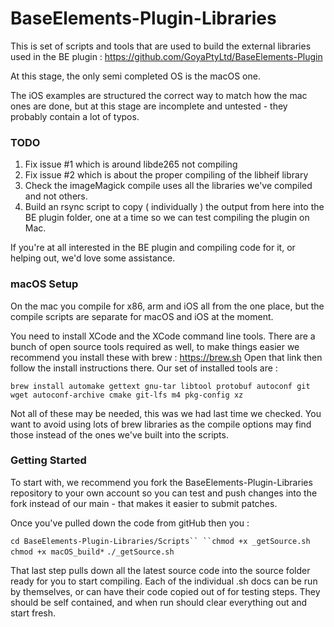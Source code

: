 # BaseElements-Plugin-Libraries

This is set of scripts and tools that are used to build the external libraries used in the BE plugin : https://github.com/GoyaPtyLtd/BaseElements-Plugin

At this stage, the only semi completed OS is the macOS one.  

The iOS examples are structured the correct way to match how the mac ones are done, but at this stage are incomplete and untested - they probably contain a lot of typos.  

### TODO 

1. Fix issue #1 which is around libde265 not compiling
2. Fix issue #2 which is about the proper compiling of the libheif library
3. Check the imageMagick compile uses all the libraries we've compiled and not others.
4. Build an rsync script to copy ( individually ) the output from here into the BE plugin folder, one at a time so we can test compiling the plugin on Mac.

If you're at all interested in the BE plugin and compiling code for it, or helping out, we'd love some assistance.


### macOS Setup

On the mac you compile for x86, arm and iOS all from the one place, but the compile scripts are separate for macOS and iOS at the moment.  

You need to install XCode and the XCode command line tools.  There are a bunch of open source tools required as well, to make things easier we recommend you install these with brew : https://brew.sh  Open that link then follow the install instructions there.  Our set of installed tools are :

`brew install automake gettext gnu-tar libtool protobuf autoconf git wget autoconf-archive cmake git-lfs m4 pkg-config xz`

Not all of these may be needed, this was we had last time we checked.  You want to avoid using lots of brew libraries as the compile options may find those instead of the ones we've built into the scripts.

### Getting Started

To start with, we recommend you fork the BaseElements-Plugin-Libraries repository to your own account so you can test and push changes into the fork instead of our main - that makes it easier to submit patches.

Once you've pulled down the code from gitHub then you :

`cd BaseElements-Plugin-Libraries/Scripts``
``chmod +x _getSource.sh`
`chmod +x macOS_build*`
`./_getSource.sh`

That last step pulls down all the latest source code into the source folder ready for you to start compiling.  Each of the individual .sh docs can be run by themselves, or can have their code copied out of for testing steps.  They should be self contained, and when run should clear everything out and start fresh.

